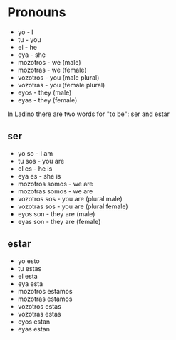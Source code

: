 # Pronouns

* yo       - I
* tu       - you
* el       - he
* eya      - she
* mozotros - we (male)
* mozotras - we (female)
* vozotros - you (male plural)
* vozotras - you (female plural)
* eyos     - they (male)
* eyas     - they (female)

In Ladino there are two words for "to be": ser and estar

## ser

* yo so          - I am
* tu sos         - you are
* el es          - he is
* eya  es        - she is
* mozotros somos - we are
* mozotras somos - we are
* vozotros sos   - you are (plural male)
* vozotras sos   - you are (plural female)
* eyos son       - they are (male)
* eyas son       - they are (female)

## estar

* yo esto
* tu estas
* el esta
* eya esta
* mozotros estamos
* mozotras estamos
* vozotros estas
* vozotras estas
* eyos estan
* eyas estan
